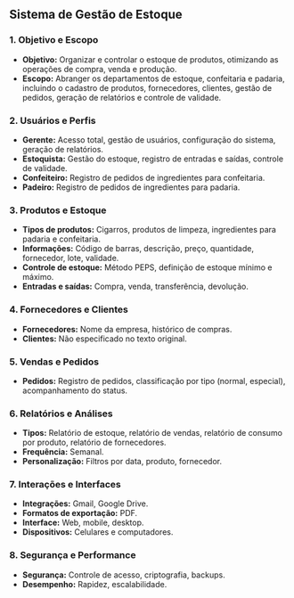 ## Sistema de Gestão de Estoque

### 1. Objetivo e Escopo
* **Objetivo:** Organizar e controlar o estoque de produtos, otimizando as operações de compra, venda e produção.
* **Escopo:** Abranger os departamentos de estoque, confeitaria e padaria, incluindo o cadastro de produtos, fornecedores, clientes, gestão de pedidos, geração de relatórios e controle de validade.

### 2. Usuários e Perfis
* **Gerente:** Acesso total, gestão de usuários, configuração do sistema, geração de relatórios.
* **Estoquista:** Gestão do estoque, registro de entradas e saídas, controle de validade.
* **Confeiteiro:** Registro de pedidos de ingredientes para confeitaria.
* **Padeiro:** Registro de pedidos de ingredientes para padaria.

### 3. Produtos e Estoque
* **Tipos de produtos:** Cigarros, produtos de limpeza, ingredientes para padaria e confeitaria.
* **Informações:** Código de barras, descrição, preço, quantidade, fornecedor, lote, validade.
* **Controle de estoque:** Método PEPS, definição de estoque mínimo e máximo.
* **Entradas e saídas:** Compra, venda, transferência, devolução.

### 4. Fornecedores e Clientes
* **Fornecedores:** Nome da empresa, histórico de compras.
* **Clientes:** Não especificado no texto original.

### 5. Vendas e Pedidos
* **Pedidos:** Registro de pedidos, classificação por tipo (normal, especial), acompanhamento do status.

### 6. Relatórios e Análises
* **Tipos:** Relatório de estoque, relatório de vendas, relatório de consumo por produto, relatório de fornecedores.
* **Frequência:** Semanal.
* **Personalização:** Filtros por data, produto, fornecedor.

### 7. Interações e Interfaces
* **Integrações:** Gmail, Google Drive.
* **Formatos de exportação:** PDF.
* **Interface:** Web, mobile, desktop.
* **Dispositivos:** Celulares e computadores.

### 8. Segurança e Performance
* **Segurança:** Controle de acesso, criptografia, backups.
* **Desempenho:** Rapidez, escalabilidade.

